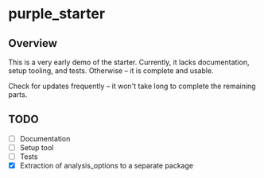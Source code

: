 # purple_starter

## Overview

This is a very early demo of the starter. Currently, it lacks documentation, setup tooling, and tests. Otherwise – it is complete and usable. 

Check for updates frequently – it won't take long to complete the remaining parts.

## TODO

- [ ] Documentation
- [ ] Setup tool
- [ ] Tests
- [x] Extraction of analysis_options to a separate package
